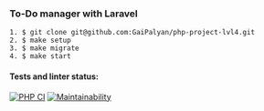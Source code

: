 ### To-Do manager with Laravel

~~~
1. $ git clone git@github.com:GaiPalyan/php-project-lvl4.git
2. $ make setup
3. $ make migrate
4. $ make start
~~~


#### Tests and linter status:
[![PHP CI](https://github.com/GaiPalyan/php-project-lvl4/actions/workflows/PHP-CI.yml/badge.svg)](https://github.com/GaiPalyan/php-project-lvl4/actions/workflows/PHP-CI.yml)
[![Maintainability](https://api.codeclimate.com/v1/badges/ced48c5624e766112421/maintainability)](https://codeclimate.com/github/GaiPalyan/php-project-lvl4/maintainability)